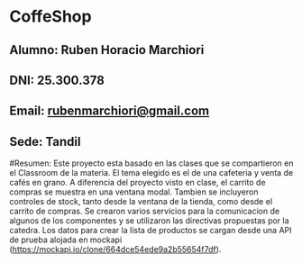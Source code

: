 # CoffeShop
## Alumno: Ruben Horacio Marchiori
## DNI: 25.300.378
## Email: rubenmarchiori@gmail.com
## Sede: Tandil

#Resumen:
Este proyecto esta basado en las clases que se compartieron en el Classroom de la materia.
El tema elegido es el de una cafeteria y venta de cafés en grano.
A diferencia del proyecto visto en clase, el carrito de compras se muestra en una ventana modal. Tambien se incluyeron controles de stock, tanto desde la ventana de la tienda, como desde el carrito de compras. 
Se crearon varios servicios para la comunicacion de algunos de los componentes y se utilizaron las directivas propuestas por la catedra.
Los datos para crear la lista de productos se cargan desde una API de prueba alojada en mockapi (https://mockapi.io/clone/664dce54ede9a2b55654f7df).



